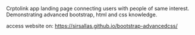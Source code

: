 Crptolink app landing page connecting users with people of same interest. Demonstrating advanced bootstrap, html and css knowledge.

access website on: https://sirsallas.github.io/bootstrap-advancedcss/
